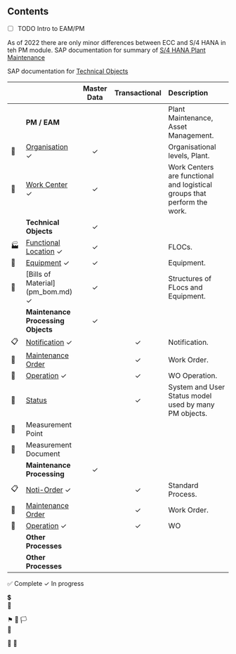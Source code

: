 ## Contents

- [ ] TODO Intro to EAM/PM

As of 2022 there are only minor differences between ECC and S/4 HANA in teh PM module.
SAP documentation for summary of [S/4 HANA Plant Maintenance](https://help.sap.com/docs/SAP_S4HANA_ON-PREMISE/e72f747389b340229f7fa343975bfa57/b97cb6535fe6b74ce10000000a174cb4.html?locale=en-US&q=Plant%20Maintenance)

SAP documentation for [Technical Objects](https://help.sap.com/docs/SAP_S4HANA_ON-PREMISE/e98c7c41bbe8439e90daa5c114a7573b/59bdb853dcfcb44ce10000000a174cb4.html?locale=en-US)

|  |                  |      Master Data       |         Transactional          |             Description            |
| :-- | :--------------- | :----------------: | :------------------: |  :-------------------------------- |
|  | **PM / EAM**        |  | | Plant Maintenance, Asset Management. |
| &#127970; | [Organisation](pm_org_levels.md) &check;  | &check; |    |Organisational levels, Plant. |
| &#128119; | [Work Center](pm_work_center.md)  &check;   | &check; |    | Work Centers are functional and logistical groups that perform the work. |
|  | **Technical Objects** | &check; |    |  |
|&#127981;  | [Functional Location](pm_func_loc.md) &check;| &check; |    | FLOCs. |
| &#128297; | [Equipment](pm_equip.md) &check;            | &check; |    | Equipment. |
| &#128195;| [Bills of Material] (pm_bom.md) &check;            | &check; |    | Structures of FLocs and Equipment. |
|  | **Maintenance Processing Objects** | &check; |    |  |
| &#128203; | [Notification](pm_noti.md)  &check;   |  |  &check;  | Notification.  |
| &#128197;| [Maintenance Order](pm_order.md)     |  |  &check;  | Work Order.  |
| &#128295; | [Operation](pm_order.md) &check;    |  |  &check;  | WO Operation.  |
| &#127988; | [Status](pm_status.md)       |  |  &check;  | System and User Status model used by many PM objects.  |
| &#128205; |Measurement Point |  |    |  |
| &#128207; |Measurement Document |  |    |  |
|  | **Maintenance Processing** | &check; |    |  |
| &#128203; | [Noti-Order](pm_proc_std.md)  &check;   |  |  &check;  | Standard Process.  |
| &#128197;| [Maintenance Order](pm_order.md)     |  |  &check;  | Work Order.  |
| &#128295; | [Operation](pm_order.md) &check;    |  |  &check;  | WO |
|  | **Other Processes** |  |    |  |
|  | **Other Processes** |  |    |  |

:white_check_mark: Complete
&check; In progress

&#128178;	
&#127970;
	
&#9873;	
&#127937;
&#127987;	
&#127988;

&#128207;
&#128208;